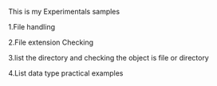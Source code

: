 This is my Experimentals samples

1.File handling 

2.File extension Checking 

3.list the directory and checking the object is file or directory

4.List data type practical examples

